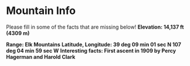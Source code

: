 # Mountain Info
Please fill in some of the facts that are missing below!
**Elevation: 14,137 ft (4309 m)**

**Range: Elk Mountains**
**Latitude, Longitude: 39 deg 09 min 01 sec N 107 deg 04 min 59 sec W**
**Interesting facts: First ascent in 1909 by Percy Hagerman and Harold Clark**
